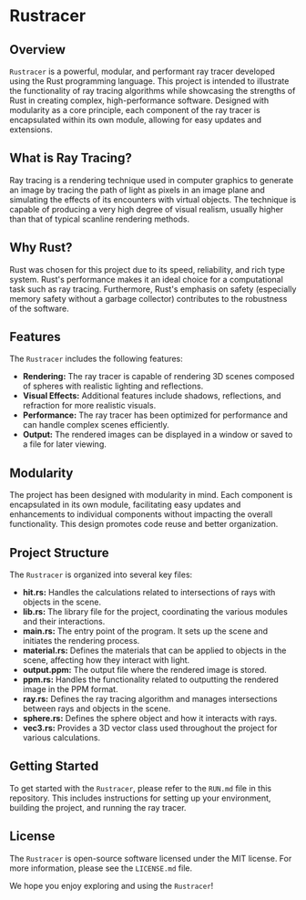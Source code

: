 # Rustracer

## Overview

`Rustracer` is a powerful, modular, and performant ray tracer developed using the Rust programming language. This project is intended to illustrate the functionality of ray tracing algorithms while showcasing the strengths of Rust in creating complex, high-performance software. Designed with modularity as a core principle, each component of the ray tracer is encapsulated within its own module, allowing for easy updates and extensions.

## What is Ray Tracing?

Ray tracing is a rendering technique used in computer graphics to generate an image by tracing the path of light as pixels in an image plane and simulating the effects of its encounters with virtual objects. The technique is capable of producing a very high degree of visual realism, usually higher than that of typical scanline rendering methods.

## Why Rust?

Rust was chosen for this project due to its speed, reliability, and rich type system. Rust's performance makes it an ideal choice for a computational task such as ray tracing. Furthermore, Rust's emphasis on safety (especially memory safety without a garbage collector) contributes to the robustness of the software.

## Features

The `Rustracer` includes the following features:

- **Rendering:** The ray tracer is capable of rendering 3D scenes composed of spheres with realistic lighting and reflections.
- **Visual Effects:** Additional features include shadows, reflections, and refraction for more realistic visuals.
- **Performance:** The ray tracer has been optimized for performance and can handle complex scenes efficiently.
- **Output:** The rendered images can be displayed in a window or saved to a file for later viewing.

## Modularity

The project has been designed with modularity in mind. Each component is encapsulated in its own module, facilitating easy updates and enhancements to individual components without impacting the overall functionality. This design promotes code reuse and better organization.

## Project Structure

The `Rustracer` is organized into several key files:

- **hit.rs:** Handles the calculations related to intersections of rays with objects in the scene.
- **lib.rs:** The library file for the project, coordinating the various modules and their interactions.
- **main.rs:** The entry point of the program. It sets up the scene and initiates the rendering process.
- **material.rs:** Defines the materials that can be applied to objects in the scene, affecting how they interact with light.
- **output.ppm:** The output file where the rendered image is stored.
- **ppm.rs:** Handles the functionality related to outputting the rendered image in the PPM format.
- **ray.rs:** Defines the ray tracing algorithm and manages intersections between rays and objects in the scene.
- **sphere.rs:** Defines the sphere object and how it interacts with rays.
- **vec3.rs:** Provides a 3D vector class used throughout the project for various calculations.

## Getting Started

To get started with the `Rustracer`, please refer to the `RUN.md` file in this repository. This includes instructions for setting up your environment, building the project, and running the ray tracer.

## License

The `Rustracer` is open-source software licensed under the MIT license. For more information, please see the `LICENSE.md` file.

We hope you enjoy exploring and using the `Rustracer`!

